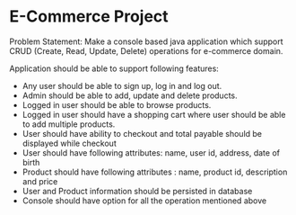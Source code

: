 # E-Commerce Project
Problem Statement: Make a console based java application which support CRUD (Create, Read, Update, Delete) operations for e-commerce domain.

Application should be able to support following features:

* Any user should be able to sign up, log in and log out.
* Admin should be able to add, update and delete products.
* Logged in user should be able to browse products.
* Logged in user should have a shopping cart where user should be able to add multiple products.
* User should have ability to checkout and total payable should be displayed while checkout
* User should have following attributes: name, user id, address, date of birth
* Product should have following attributes : name, product id, description and price
* User and Product information should be persisted in database
* Console should have option for all the operation mentioned above
